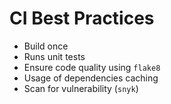 # CI Best Practices

- Build once
- Runs unit tests
- Ensure code quality using `flake8`
- Usage of dependencies caching
- Scan for vulnerability (`snyk`)
